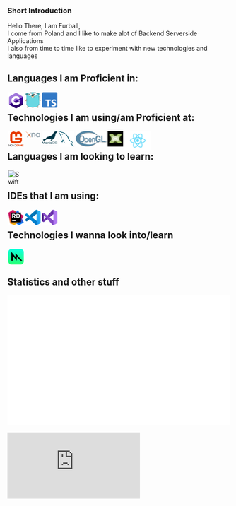 ### Short Introduction

Hello There, I am Furball, <br>
I come from Poland and I like to make alot of Backend Serverside Applications <br>
I also from time to time like to experiment with new technologies and languages <br>

## Languages I am Proficient in:

<img style="padding: 1.5px" align="left" alt="CSharp" width="35px" src="https://raw.githubusercontent.com/Eeveelution/Eeveelution/master/assets/csharp.svg"/>
<img style="padding: 1.5px" align="left" alt="PHP" width="35px" height="35px" src="https://raw.githubusercontent.com/Eeveelution/Eeveelution/master/go.svg"/>
<img style="padding: 1.5px" align="left" alt="TypeScript" width="35px" src="https://raw.githubusercontent.com/Eeveelution/Eeveelution/master/assets/typescript.svg"/>

<br>

## Technologies I am using/am Proficient at:

<img style="padding: 1.5px" align="left" alt="MonoGame" width="35px" src="https://raw.githubusercontent.com/Eeveelution/Eeveelution/master/assets/monogame.svg"/>
<img style="padding: 1.5px" align="left" alt="Microsoft XNA" width="35px" src="https://raw.githubusercontent.com/Eeveelution/Eeveelution/master/assets/xna.svg"/>
<img style="padding: 1.5px" align="left" alt="MariaDB" width="35px" src="https://raw.githubusercontent.com/Eeveelution/Eeveelution/master/assets/mariadb.svg"/>
<img style="padding: 1.5px" align="left" alt="MySQL" width="35px" src="https://raw.githubusercontent.com/Eeveelution/Eeveelution/master/assets/mysql.svg"/>
<img style="padding: 1.5px" align="left" alt="OpenGL" height="35px" width="70px" src="https://raw.githubusercontent.com/Eeveelution/Eeveelution/master/assets/Opengl-logo.svg"/>
<img style="padding: 1.5px" align="left" alt="Direct3D11" width="35px" src="https://raw.githubusercontent.com/Eeveelution/Eeveelution/master/direct3d.jpg"/>
<img style="padding: 1.5px" align="left" alt="React" width="60px" src="https://raw.githubusercontent.com/Eeveelution/Eeveelution/master/logo.svg"/>

<br>

## Languages I am looking to learn:

<img style="padding: 1.5px" align="left" alt="Swift" width="35px" src="https://raw.githubusercontent.com/Eeveelution/Eeveelution/master/swift-programming-language.svg"/>

<br>

## IDEs that I am using: </span>

<img style="padding: 1.5px" align="left" alt="Rider" width="35px" src="https://raw.githubusercontent.com/Eeveelution/Eeveelution/master/assets/rider_logo_300x300.png"/>
<img style="padding: 1.5px" align="left" alt="VS Code" width="35px" src="https://raw.githubusercontent.com/Eeveelution/Eeveelution/master/assets/visual-studio-code.svg"/>
<img style="padding: 1.5px" align="left" alt="VS 2019" width="35px" src="https://raw.githubusercontent.com/Eeveelution/Eeveelution/master/assets/vs2019.svg"/>

<br>

## Technologies I wanna look into/learn


<img style="padding: 1.5px" align="left" alt="Metal" width="35px" src="https://raw.githubusercontent.com/Eeveelution/Eeveelution/master/Apple_Metal_logo,_version_2.svg"/>

<br><br>

## Statistics and other stuff
	
![](https://github.com/Eeveelution/github-stats/blob/master/generated/languages.svg)

<embed src="https://wakatime.com/share/@45b74ee6-e679-4895-927f-3abce4fca4f8/cd6646b2-25a0-4766-b3ed-2c7172feba4e.svg"/>

	
